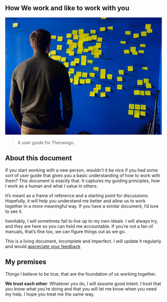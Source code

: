 ## How We work and like to work with you


![Preview](https://github.com/Thenavigo/How_we_work_and_like_to_work_with_you/blob/main/save.jpg/)


> A user guide for Thenavigo.

## About this document

If you start working with a new person, wouldn’t it be nice if you had some sort of user guide that gives you a basic understanding of how to work with them? This document is exactly that. It captures my guiding principles, how I work as a human and what I value in others.


It’s meant as a frame of reference and a starting point for discussions. Hopefully, it will help you understand me better and allow us to work together in a more meaningful way. If you have a similar document, I’d love to see it.

Inevitably, I will sometimes fail to live up to my own ideals. I will always try, and they are here so you can hold me accountable. If you’re not a fan of manuals, that’s fine too, we can figure things out as we go.

This is a living document, incomplete and imperfect. I will update it regularly and would [appreciate your feedback](https://github.com/Thenavigo/Feedback)


## My premises

Things I believe to be true, that are the foundation of us working together.

<b>We trust each other</b>: Whatever you do, I will assume good intent. I trust that you know what you’re doing and that you will let me know when you need my help. I hope you treat me the same way.